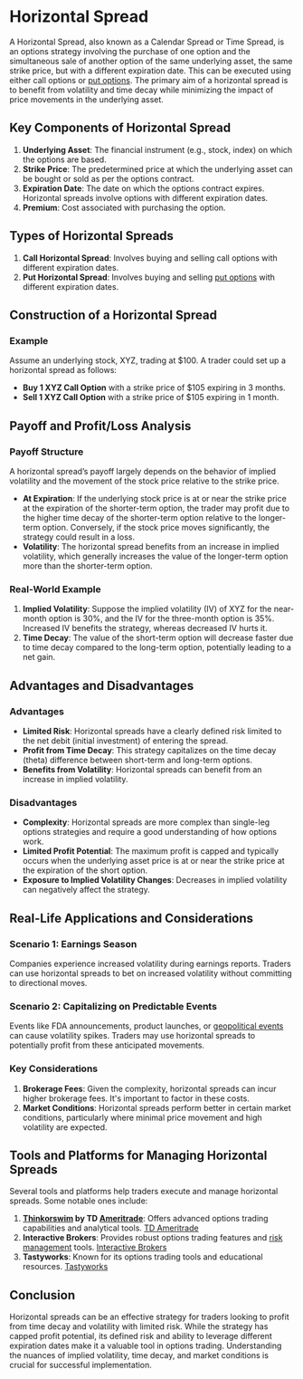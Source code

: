 # Horizontal Spread

A Horizontal Spread, also known as a Calendar Spread or Time Spread, is an options strategy involving the purchase of one option and the simultaneous sale of another option of the same underlying asset, the same strike price, but with a different expiration date. This can be executed using either call options or [put options](../p/put_options.md). The primary aim of a horizontal spread is to benefit from volatility and time decay while minimizing the impact of price movements in the underlying asset.

## Key Components of Horizontal Spread

1. **Underlying Asset**: The financial instrument (e.g., stock, index) on which the options are based.
2. **Strike Price**: The predetermined price at which the underlying asset can be bought or sold as per the options contract.
3. **Expiration Date**: The date on which the options contract expires. Horizontal spreads involve options with different expiration dates.
4. **Premium**: Cost associated with purchasing the option.

## Types of Horizontal Spreads

1. **Call Horizontal Spread**: Involves buying and selling call options with different expiration dates.
2. **Put Horizontal Spread**: Involves buying and selling [put options](../p/put_options.md) with different expiration dates.

## Construction of a Horizontal Spread

### Example

Assume an underlying stock, XYZ, trading at $100. A trader could set up a horizontal spread as follows:

- **Buy 1 XYZ Call Option** with a strike price of $105 expiring in 3 months.
- **Sell 1 XYZ Call Option** with a strike price of $105 expiring in 1 month.

## Payoff and Profit/Loss Analysis

### Payoff Structure

A horizontal spread’s payoff largely depends on the behavior of implied volatility and the movement of the stock price relative to the strike price.

- **At Expiration**: If the underlying stock price is at or near the strike price at the expiration of the shorter-term option, the trader may profit due to the higher time decay of the shorter-term option relative to the longer-term option. Conversely, if the stock price moves significantly, the strategy could result in a loss.
- **Volatility**: The horizontal spread benefits from an increase in implied volatility, which generally increases the value of the longer-term option more than the shorter-term option.

### Real-World Example

1. **Implied Volatility**: Suppose the implied volatility (IV) of XYZ for the near-month option is 30%, and the IV for the three-month option is 35%. Increased IV benefits the strategy, whereas decreased IV hurts it.
2. **Time Decay**: The value of the short-term option will decrease faster due to time decay compared to the long-term option, potentially leading to a net gain.

## Advantages and Disadvantages

### Advantages

- **Limited Risk**: Horizontal spreads have a clearly defined risk limited to the net debit (initial investment) of entering the spread.
- **Profit from Time Decay**: This strategy capitalizes on the time decay (theta) difference between short-term and long-term options.
- **Benefits from Volatility**: Horizontal spreads can benefit from an increase in implied volatility.

### Disadvantages

- **Complexity**: Horizontal spreads are more complex than single-leg options strategies and require a good understanding of how options work.
- **Limited Profit Potential**: The maximum profit is capped and typically occurs when the underlying asset price is at or near the strike price at the expiration of the short option.
- **Exposure to Implied Volatility Changes**: Decreases in implied volatility can negatively affect the strategy.

## Real-Life Applications and Considerations

### Scenario 1: Earnings Season

Companies experience increased volatility during earnings reports. Traders can use horizontal spreads to bet on increased volatility without committing to directional moves.

### Scenario 2: Capitalizing on Predictable Events

Events like FDA announcements, product launches, or [geopolitical events](../g/geopolitical_events.md) can cause volatility spikes. Traders may use horizontal spreads to potentially profit from these anticipated movements.

### Key Considerations

1. **Brokerage Fees**: Given the complexity, horizontal spreads can incur higher brokerage fees. It's important to factor in these costs.
2. **Market Conditions**: Horizontal spreads perform better in certain market conditions, particularly where minimal price movement and high volatility are expected.

## Tools and Platforms for Managing Horizontal Spreads

Several tools and platforms help traders execute and manage horizontal spreads. Some notable ones include:

1. **[Thinkorswim](../t/thinkorswim.md) by TD [Ameritrade](../a/ameritrade.md)**: Offers advanced options trading capabilities and analytical tools. [TD Ameritrade](https://www.tdameritrade.com/tools-and-platforms/thinkorswim.page)
2. **Interactive Brokers**: Provides robust options trading features and [risk management](../r/risk_management.md) tools. [Interactive Brokers](https://www.interactivebrokers.com)
3. **Tastyworks**: Known for its options trading tools and educational resources. [Tastyworks](https://www.tastyworks.com)

## Conclusion

Horizontal spreads can be an effective strategy for traders looking to profit from time decay and volatility with limited risk. While the strategy has capped profit potential, its defined risk and ability to leverage different expiration dates make it a valuable tool in options trading. Understanding the nuances of implied volatility, time decay, and market conditions is crucial for successful implementation.

